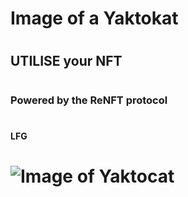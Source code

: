 # <H1> Image of a Yaktokat <H1>
# <H2> UTILISE your NFT <H2>
# <H3> Powered by the ReNFT protocol <H3>
# <H4> LFG <H4>
# ![Image of Yaktocat](https://octodex.github.com/images/yaktocat.png)
